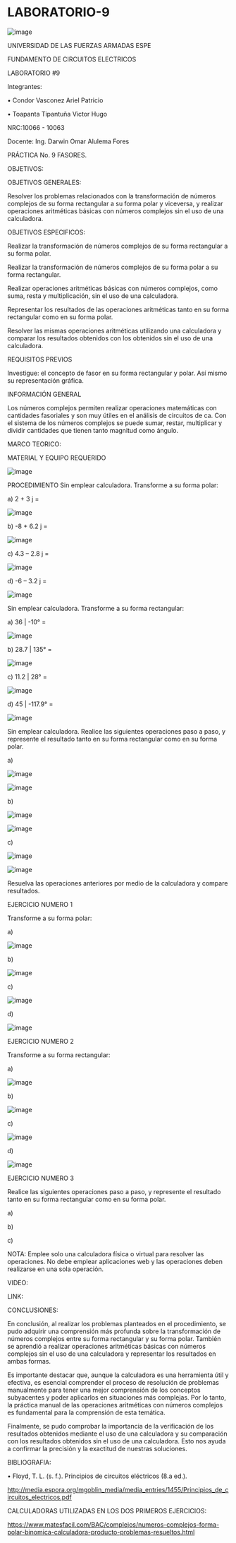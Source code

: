 # LABORATORIO-9

![image](https://user-images.githubusercontent.com/117923992/221039682-31b72108-fccb-4774-9bc8-f30bd5c722c9.png)

UNIVERSIDAD DE LAS FUERZAS ARMADAS ESPE

FUNDAMENTO DE CIRCUITOS ELECTRICOS

LABORATORIO #9

Integrantes:

• Condor Vasconez Ariel Patricio

• Toapanta Tipantuña Victor Hugo

NRC:10066 - 10063

Docente: Ing. Darwin Omar Alulema Fores

PRÁCTICA No. 9 FASORES.

OBJETIVOS:

OBJETIVOS GENERALES:

Resolver los problemas relacionados con la transformación de números complejos de su forma rectangular a su forma polar y viceversa, y realizar operaciones aritméticas básicas con números complejos sin el uso de una calculadora.

OBJETIVOS ESPECIFICOS:

Realizar la transformación de números complejos de su forma rectangular a su forma polar.

Realizar la transformación de números complejos de su forma polar a su forma rectangular.

Realizar operaciones aritméticas básicas con números complejos, como suma, resta y multiplicación, sin el uso de una calculadora.

Representar los resultados de las operaciones aritméticas tanto en su forma rectangular como en su forma polar.

Resolver las mismas operaciones aritméticas utilizando una calculadora y comparar los resultados obtenidos con los obtenidos sin el uso de una calculadora.

REQUISITOS PREVIOS

Investigue: el concepto de fasor en su forma rectangular y polar. Así mismo su representación gráfica.

INFORMACIÓN GENERAL

Los números complejos permiten realizar operaciones matemáticas con cantidades fasoriales y son muy útiles en el análisis de circuitos de ca. Con el sistema de
los números complejos se puede sumar, restar, multiplicar y dividir cantidades que tienen tanto magnitud como ángulo.

MARCO TEORICO:


MATERIAL Y EQUIPO REQUERIDO

![image](https://user-images.githubusercontent.com/117923992/220996928-534b0d02-c0c9-414f-9be3-8870a8bf12d3.png)

PROCEDIMIENTO
Sin emplear calculadora. Transforme a su forma polar:

a) 2 + 3 j =

![image](https://user-images.githubusercontent.com/117923992/221036963-6b7252fb-748d-46e6-a53b-ad4680a4cd44.png)

b) -8 + 6.2 j =

![image](https://user-images.githubusercontent.com/117923992/221037163-f0d9e374-614e-4fcd-9dc0-3d1c3bbd9957.png)

c) 4.3 – 2.8 j =

![image](https://user-images.githubusercontent.com/117923992/221037276-8dcd3674-f05b-4d39-9c0b-2b141414e8c1.png)

d) -6 – 3.2 j =

![image](https://user-images.githubusercontent.com/117923992/221037314-715efb6a-3d2d-4653-a7c1-5d45ff2939b7.png)

Sin emplear calculadora. Transforme a su forma rectangular:

a) 36 | -10° =

![image](https://user-images.githubusercontent.com/117923992/221038542-9dbf10ec-4373-47a2-8fe9-096c07240852.png)

b) 28.7 | 135° =

![image](https://user-images.githubusercontent.com/117923992/221038564-5e030488-40dd-42f7-a5c5-91f763767e01.png)

c) 11.2 | 28° =

![image](https://user-images.githubusercontent.com/117923992/221038596-57728789-f70e-459c-97c1-0be2ec100558.png)

d) 45 | -117.9° =

![image](https://user-images.githubusercontent.com/117923992/221038624-0cb1745b-f9f1-4299-af03-051ce9f6880b.png)

Sin emplear calculadora. Realice las siguientes operaciones paso a paso, y represente el resultado tanto en su forma rectangular como en su forma polar.

a)

![image](https://user-images.githubusercontent.com/117923992/221039014-2e432b44-1ca0-4dc0-bd49-1ffb701e4a64.png)

![image](https://user-images.githubusercontent.com/117923992/221039292-bc036d84-1020-44bf-84c0-459647fd618f.png)

b)

![image](https://user-images.githubusercontent.com/117923992/221039086-2ccca2e8-c9a7-4b2c-9883-e39bc61f172d.png)

![image](https://user-images.githubusercontent.com/117923992/221039341-97a98966-c0b1-4691-b41c-4f5b6b29a9ad.png)

c)

![image](https://user-images.githubusercontent.com/117923992/221039163-6c63e278-8051-4cc2-beb2-a0f48cad8dd2.png)

![image](https://user-images.githubusercontent.com/117923992/221039394-3684cf3a-914d-49b0-bf75-155484088f64.png)

Resuelva las operaciones anteriores por medio de la calculadora y compare resultados.

EJERCICIO NUMERO 1

Transforme a su forma polar:

a)

![image](https://user-images.githubusercontent.com/117923992/221040543-a19623ec-fc2e-41b6-8e55-2052b518f1aa.png)

b)

![image](https://user-images.githubusercontent.com/117923992/221040701-f3897cd1-07db-41e4-ba4f-0dc29bd17477.png)

c)

![image](https://user-images.githubusercontent.com/117923992/221040807-d1105c84-9b75-4854-a3eb-e8fb07b7b8a0.png)

d)

![image](https://user-images.githubusercontent.com/117923992/221040933-d25e83df-c1c0-4941-bee2-4d11b70a40b9.png)

EJERCICIO NUMERO 2 

Transforme a su forma rectangular:

a)

![image](https://user-images.githubusercontent.com/117923992/221041196-696d903b-d7f0-449f-9122-786e38fbc810.png)

b)

![image](https://user-images.githubusercontent.com/117923992/221041307-67dafad8-aac5-4909-85e5-cf49b29d7988.png)

c)

![image](https://user-images.githubusercontent.com/117923992/221041437-a85ffb10-f67b-49fe-a061-393501e28b54.png)

d)

![image](https://user-images.githubusercontent.com/117923992/221041526-6bf02cca-9563-4203-9b0e-7a47d9b559b6.png)

EJERCICIO NUMERO 3

 Realice las siguientes operaciones paso a paso, y represente el resultado tanto en su forma rectangular como en su forma polar.
 
a)


b)


c)


NOTA: Emplee solo una calculadora física o virtual para resolver las operaciones. No
debe emplear aplicaciones web y las operaciones deben realizarse en una sola
operación.

VIDEO:

LINK:

CONCLUSIONES:

En conclusión, al realizar los problemas planteados en el procedimiento, se pudo adquirir una comprensión más profunda sobre la transformación de números complejos entre su forma rectangular y su forma polar. También se aprendió a realizar operaciones aritméticas básicas con números complejos sin el uso de una calculadora y representar los resultados en ambas formas.

Es importante destacar que, aunque la calculadora es una herramienta útil y efectiva, es esencial comprender el proceso de resolución de problemas manualmente para tener una mejor comprensión de los conceptos subyacentes y poder aplicarlos en situaciones más complejas. Por lo tanto, la práctica manual de las operaciones aritméticas con números complejos es fundamental para la comprensión de esta temática.

Finalmente, se pudo comprobar la importancia de la verificación de los resultados obtenidos mediante el uso de una calculadora y su comparación con los resultados obtenidos sin el uso de una calculadora. Esto nos ayuda a confirmar la precisión y la exactitud de nuestras soluciones.

BIBLIOGRAFIA:

• Floyd, T. L. (s. f.). Principios de circuitos eléctricos (8.a ed.).

http://media.espora.org/mgoblin_media/media_entries/1455/Principios_de_circuitos_electricos.pdf

CALCULADORAS UTILIZADAS EN LOS DOS PRIMEROS EJERCICIOS:

https://www.matesfacil.com/BAC/complejos/numeros-complejos-forma-polar-binomica-calculadora-producto-problemas-resueltos.html
